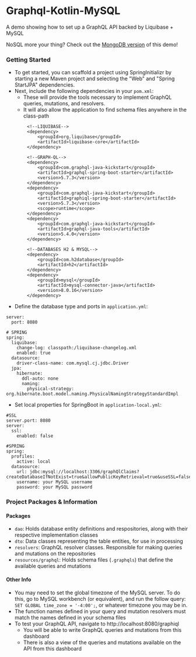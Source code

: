 # Graphql-Kotlin-MySQL
A demo showing how to set up a GraphQL API backed by Liquibase + MySQL

NoSQL more your thing? Check out the [MongoDB version](https://github.com/mikebly/graphql-kotlin-mongo) of this demo!

### Getting Started
- To get started, you can scaffold a project using SpringInitializr by starting a new Maven
 project and selecting the "Web" and "Spring StartJPA" dependencies.
- Next, include the following dependencies in your `pom.xml`:
    - These will provide the tools necessary to implement GraphQL queries, mutations, and resolvers.
    - It will also allow the application to find schema files anywhere in the class-path
```
        <!--LIQUIBASE-->
        <dependency>
            <groupId>org.liquibase</groupId>
            <artifactId>liquibase-core</artifactId>
        </dependency>

        <!--GRAPH-QL-->
        <dependency>
            <groupId>com.graphql-java-kickstart</groupId>
            <artifactId>graphql-spring-boot-starter</artifactId>
            <version>5.7.3</version>
        </dependency>
        <dependency>
            <groupId>com.graphql-java-kickstart</groupId>
            <artifactId>graphiql-spring-boot-starter</artifactId>
            <version>5.7.3</version>
            <scope>runtime</scope>
        </dependency>
        <dependency>
            <groupId>com.graphql-java-kickstart</groupId>
            <artifactId>graphql-java-tools</artifactId>
            <version>5.4.0</version>
        </dependency>

        <!--DATABASES H2 & MYSQL-->
        <dependency>
            <groupId>com.h2database</groupId>
            <artifactId>h2</artifactId>
        </dependency>
        <dependency>
            <groupId>mysql</groupId>
            <artifactId>mysql-connector-java</artifactId>
            <version>8.0.16</version>
        </dependency>
```
- Define the database type and ports in `application.yml`:
```
server:
  port: 8080

# SPRING
spring:
  liquibase:
    change-log: classpath:/liquibase-changelog.xml
    enabled: true
  datasource:
    driver-class-name: com.mysql.cj.jdbc.Driver
  jpa:
    hibernate:
      ddl-auto: none
      naming:
        physical-strategy: org.hibernate.boot.model.naming.PhysicalNamingStrategyStandardImpl
```
- Set local properties for SpringBoot in `application-local.yml`:
```
#SSL
server.port: 8080
server:
  ssl:
    enabled: false

#SPRING
spring:
  profiles:
    active: local
  datasource:
    url: jdbc:mysql://localhost:3306/graphQlClaims?createDatabaseIfNotExist=true&allowPublicKeyRetrieval=true&useSSL=false&serverTimezone=UTC
    username: your MySQL username
    password: your MySQL password
```
### Project Packages & Information
#### Packages
- `dao`: Holds database entity definitions and respositories, along with their respective implementation classes
- `dto`: Data classes representing the table entities, for use in processing
- `resolvers`: GraphQL resolver classes. Responsible for making queries and mutations
on the repositories
- `resources/graphql`: Holds schema files (`.graphqls`) that define the available queries and mutations
#### Other Info
- You may need to set the global timezone of the MySQL server. To do this, go to MySQL workbench (or equivalent), and run the follow query: `SET GLOBAL time_zone = '-4:00';`, or whatever timezone you may be in.
- The function names defined in your query and mutation resolvers must match the names defined in your 
schema files 
- To test your GraphQL API, navigate to http://localhost:8080/graphiql
    - You will be able to write GraphQL queries and mutations from this dashboard
    - There is also a view of the queries and mutations available on the API from this dashboard
